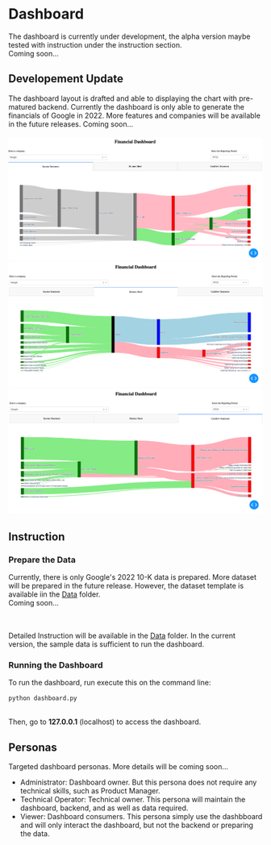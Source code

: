 # Dashboard
The dashboard is currently under development, the alpha version maybe tested with instruction under the instruction section.
<br>
Coming soon...

## Developement Update
The dashboard layout is drafted and able to displaying the chart with pre-matured backend. Currently the dashboard is only able to generate the financials of Google in 2022. More features and companies will be available in the future releases. Coming soon...
<br><br>
<img src=../gallery/income_v002.png>
<img src=../gallery/balance_v002.png>
<img src=../gallery/cashflow_v002.png>

## Instruction
### Prepare the Data
Currently, there is only Google's 2022 10-K data is prepared. More dataset will be prepared in the future release. However, the dataset template is available iin the [Data](data) folder.
<br>
Coming soon...

<br><br>
Detailed Instruction will be available in the [Data](data) folder. In the current version, the sample data is sufficient to run the dashboard.

### Running the Dashboard
To run the dashboard, run execute this on the command line:

```
python dashboard.py
```

<br>
Then, go to <b>127.0.0.1</b> (localhost) to access the dashboard.


## Personas
Targeted dashboard personas. More details will be coming soon...
<ul>
	<li>Administrator: Dashboard owner. But this persona does not require any technical skills, such as Product Manager.</li>
	<li>Technical Operator: Technical owner. This persona will maintain the dashboard, backend, and as well as data required.</li>
	<li>Viewer: Dashboard consumers. This persona simply use the dashbboard and will only interact the dashboard, but not the backend or preparing the data.</li>
</ul>
